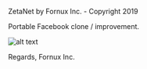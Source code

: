 ZetaNet by Fornux Inc. - Copyright 2019

Portable Facebook clone / improvement.

![alt text](http://philippeb8.github.io/zetanet/images/zetanet.png)


Regards,
Fornux Inc.
